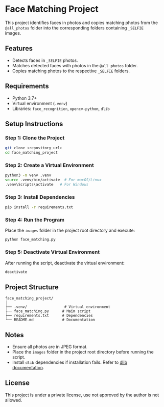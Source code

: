 # Face Matching Project

This project identifies faces in photos and copies matching photos from the `@all_photos` folder into the corresponding folders containing `_SELFIE` images.

## Features

- Detects faces in `_SELFIE` photos.
- Matches detected faces with photos in the `@all_photos` folder.
- Copies matching photos to the respective `_SELFIE` folders.

## Requirements

- Python 3.7+
- Virtual environment (`.venv`)
- Libraries: `face_recognition`, `opencv-python`, `dlib`

## Setup Instructions

### Step 1: Clone the Project

```bash
git clone <repository_url>
cd face_matching_project
```

### Step 2: Create a Virtual Environment

```bash
python3 -m venv .venv
source .venv/bin/activate  # For macOS/Linux
.venv\Scripts\activate   # For Windows
```

### Step 3: Install Dependencies

```bash
pip install -r requirements.txt
```

### Step 4: Run the Program

Place the `images` folder in the project root directory and execute:

```bash
python face_matching.py
```

### Step 5: Deactivate Virtual Environment

After running the script, deactivate the virtual environment:

```bash
deactivate
```

## Project Structure

```
face_matching_project/
│
├── .venv/                 # Virtual environment
├── face_matching.py      # Main script
├── requirements.txt      # Dependencies
└── README.md             # Documentation
```

## Notes

- Ensure all photos are in JPEG format.
- Place the `images` folder in the project root directory before running the script.
- Install `dlib` dependencies if installation fails. Refer to [dlib documentation](http://dlib.net/).

## License

This project is under a private license, use not approved by the author is not allowed.
